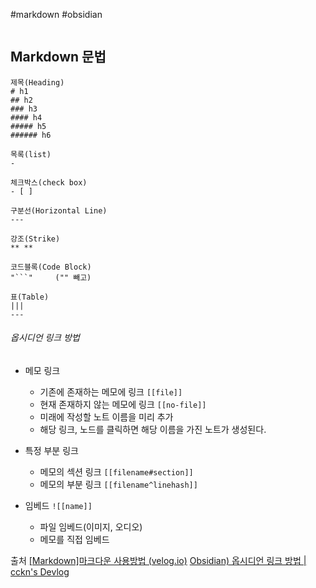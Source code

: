 #markdown #obsidian

```toc
```


## Markdown 문법
```
제목(Heading)
# h1
## h2
### h3
#### h4
##### h5
###### h6

목록(list)
-

체크박스(check box)
- [ ]

구분선(Horizontal Line)
---  

강조(Strike)
** **

코드블록(Code Block)
"```"     ("" 빼고)

표(Table)
|||
---

```


###### 옵시디언 링크 방법
-   메모 링크
    
    -   기존에 존재하는 메모에 링크 `[[file]]`
    -   현재 존재하지 않는 메모에 링크 `[[no-file]]`
    -   미래에 작성할 노트 이름을 미리 추가
    -   해당 링크, 노드를 클릭하면 해당 이름을 가진 노트가 생성된다.
-   특정 부분 링크
    
    -   메모의 섹션 링크 `[[filename#section]]`
    -   메모의 부분 링크 `[[filename^linehash]]`
-   임베드 `![[name]]`
    
    -   파일 임베드(이미지, 오디오)
    -   메모를 직접 임베드

출처
[[Markdown]마크다운 사용방법 (velog.io)](https://velog.io/@hotoron/%EB%A7%88%ED%81%AC%EB%8B%A4%EC%9A%B4Markdown-%EC%82%AC%EC%9A%A9%EB%B2%95)
[Obsidian) 옵시디언 링크 방법 | cckn's Devlog](https://www.cckn.dev/Tools/obsidian)
